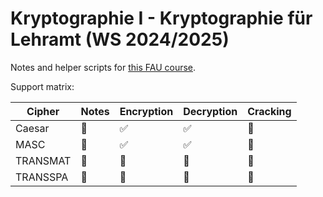 # Kryptographie I - Kryptographie für Lehramt (WS 2024/2025)

Notes and helper scripts for [this FAU course](https://www.math.fau.de/algebra-und-geometrie/wolfgang-ruppert/kryptographie-i-kryptographie-fuer-lehramt-ws-2024-2025/).

Support matrix:

|  Cipher  |         Notes         |       Encryption      |       Decryption      |        Cracking       |
| -------- | --------------------- | --------------------- | --------------------- | --------------------- |
|   Caesar | :white_square_button: |    :white_check_mark: |    :white_check_mark: | :white_square_button: |
|     MASC | :white_square_button: |    :white_check_mark: |    :white_check_mark: | :white_square_button: |
| TRANSMAT | :white_square_button: | :white_square_button: | :white_square_button: | :white_square_button: |
| TRANSSPA | :white_square_button: | :white_square_button: | :white_square_button: | :white_square_button: |
